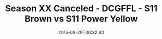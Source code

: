---
title: Season XX Canceled - DCGFFL - S11 Brown vs S11 Power Yellow
teams-score:
- team: _teams/s11-brown.md
  score: 27
- team: _teams/s11-power-yellow.md
  score: 18
mvp: Patrick Kozak (Brown), Marlon D. (Power Yellow)
game-ball: ''
season: 11
week: 3
date: '2015-09-29T00:32:40'
pageid: season-xi-week-3-938-vs-935
---